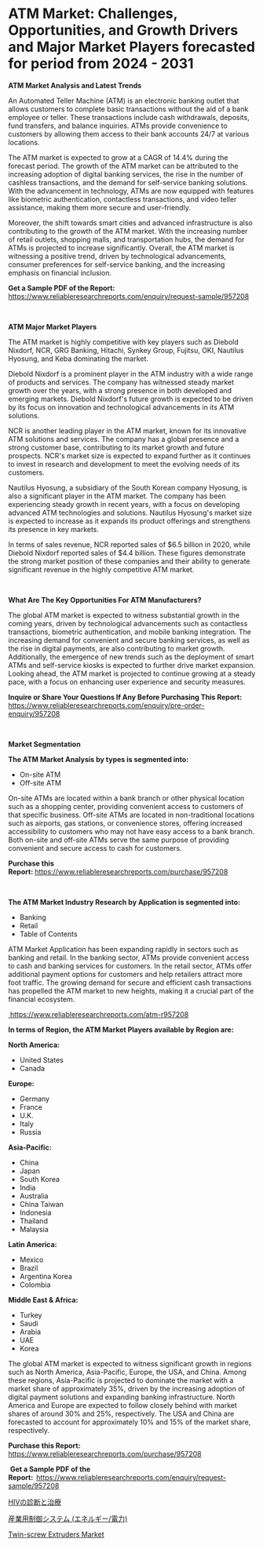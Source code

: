 <p><h1>ATM Market: Challenges, Opportunities, and Growth Drivers and Major Market Players forecasted for period from 2024 - 2031</h1></p><p><strong>ATM Market Analysis and Latest Trends</strong></p>
<p><p>An Automated Teller Machine (ATM) is an electronic banking outlet that allows customers to complete basic transactions without the aid of a bank employee or teller. These transactions include cash withdrawals, deposits, fund transfers, and balance inquiries. ATMs provide convenience to customers by allowing them access to their bank accounts 24/7 at various locations.</p><p>The ATM market is expected to grow at a CAGR of 14.4% during the forecast period. The growth of the ATM market can be attributed to the increasing adoption of digital banking services, the rise in the number of cashless transactions, and the demand for self-service banking solutions. With the advancement in technology, ATMs are now equipped with features like biometric authentication, contactless transactions, and video teller assistance, making them more secure and user-friendly.</p><p>Moreover, the shift towards smart cities and advanced infrastructure is also contributing to the growth of the ATM market. With the increasing number of retail outlets, shopping malls, and transportation hubs, the demand for ATMs is projected to increase significantly. Overall, the ATM market is witnessing a positive trend, driven by technological advancements, consumer preferences for self-service banking, and the increasing emphasis on financial inclusion.</p></p>
<p><strong>Get a Sample PDF of the Report:&nbsp;</strong> <a href="https://www.reliableresearchreports.com/enquiry/request-sample/957208">https://www.reliableresearchreports.com/enquiry/request-sample/957208</a></p>
<p>&nbsp;</p>
<p><strong>ATM Major Market Players</strong></p>
<p><p>The ATM market is highly competitive with key players such as Diebold Nixdorf, NCR, GRG Banking, Hitachi, Synkey Group, Fujitsu, OKI, Nautilus Hyosung, and Keba dominating the market. </p><p>Diebold Nixdorf is a prominent player in the ATM industry with a wide range of products and services. The company has witnessed steady market growth over the years, with a strong presence in both developed and emerging markets. Diebold Nixdorf's future growth is expected to be driven by its focus on innovation and technological advancements in its ATM solutions.</p><p>NCR is another leading player in the ATM market, known for its innovative ATM solutions and services. The company has a global presence and a strong customer base, contributing to its market growth and future prospects. NCR's market size is expected to expand further as it continues to invest in research and development to meet the evolving needs of its customers.</p><p>Nautilus Hyosung, a subsidiary of the South Korean company Hyosung, is also a significant player in the ATM market. The company has been experiencing steady growth in recent years, with a focus on developing advanced ATM technologies and solutions. Nautilus Hyosung's market size is expected to increase as it expands its product offerings and strengthens its presence in key markets.</p><p>In terms of sales revenue, NCR reported sales of $6.5 billion in 2020, while Diebold Nixdorf reported sales of $4.4 billion. These figures demonstrate the strong market position of these companies and their ability to generate significant revenue in the highly competitive ATM market.</p></p>
<p>&nbsp;</p>
<p><strong>What Are The Key Opportunities For ATM Manufacturers?</strong></p>
<p><p>The global ATM market is expected to witness substantial growth in the coming years, driven by technological advancements such as contactless transactions, biometric authentication, and mobile banking integration. The increasing demand for convenient and secure banking services, as well as the rise in digital payments, are also contributing to market growth. Additionally, the emergence of new trends such as the deployment of smart ATMs and self-service kiosks is expected to further drive market expansion. Looking ahead, the ATM market is projected to continue growing at a steady pace, with a focus on enhancing user experience and security measures.</p></p>
<p><strong>Inquire or Share Your Questions If Any Before Purchasing This Report:</strong> <a href="https://www.reliableresearchreports.com/enquiry/pre-order-enquiry/957208">https://www.reliableresearchreports.com/enquiry/pre-order-enquiry/957208</a></p>
<p>&nbsp;</p>
<p><strong>Market Segmentation</strong></p>
<p><strong>The ATM Market Analysis by types is segmented into:</strong></p>
<p><ul><li>On-site ATM</li><li>Off-site ATM</li></ul></p>
<p><p>On-site ATMs are located within a bank branch or other physical location such as a shopping center, providing convenient access to customers of that specific business. Off-site ATMs are located in non-traditional locations such as airports, gas stations, or convenience stores, offering increased accessibility to customers who may not have easy access to a bank branch. Both on-site and off-site ATMs serve the same purpose of providing convenient and secure access to cash for customers.</p></p>
<p><strong>Purchase this Report:&nbsp;</strong><a href="https://www.reliableresearchreports.com/purchase/957208">https://www.reliableresearchreports.com/purchase/957208</a></p>
<p>&nbsp;</p>
<p><strong>The ATM Market Industry Research by Application is segmented into:</strong></p>
<p><ul><li>Banking</li><li>Retail</li><li>Table of Contents</li></ul></p>
<p><p>ATM Market Application has been expanding rapidly in sectors such as banking and retail. In the banking sector, ATMs provide convenient access to cash and banking services for customers. In the retail sector, ATMs offer additional payment options for customers and help retailers attract more foot traffic. The growing demand for secure and efficient cash transactions has propelled the ATM market to new heights, making it a crucial part of the financial ecosystem.</p></p>
<p><a href="https://www.reliableresearchreports.com/atm-r957208">&nbsp;https://www.reliableresearchreports.com/atm-r957208</a></p>
<p><strong>In terms of Region, the ATM Market Players available by Region are:</strong></p>
<p>
    <p> <strong> North America: </strong>
        <ul>
            <li>United States</li>
            <li>Canada</li>
        </ul>
        </p> 
    <p> <strong> Europe: </strong>
        <ul>
            <li>Germany</li>
            <li>France</li>
            <li>U.K.</li>
            <li>Italy</li>
            <li>Russia</li>
        </ul>
        </p> 
    <p> <strong> Asia-Pacific: </strong>
        <ul>
            <li>China</li>
            <li>Japan</li>
            <li>South Korea</li>
            <li>India</li>
            <li>Australia</li>
            <li>China Taiwan</li>
            <li>Indonesia</li>
            <li>Thailand</li>
            <li>Malaysia</li>
        </ul>
        </p> 
    <p> <strong> Latin America: </strong>
        <ul>
            <li>Mexico</li>
            <li>Brazil</li>
            <li>Argentina Korea</li>
            <li>Colombia</li>
        </ul>
        </p> 
    <p> <strong> Middle East & Africa: </strong>
        <ul>
            <li>Turkey</li>
            <li>Saudi</li>
            <li>Arabia</li>
            <li>UAE</li>
            <li>Korea</li>
        </ul>
    </p>
    </p>
<p><p>The global ATM market is expected to witness significant growth in regions such as North America, Asia-Pacific, Europe, the USA, and China. Among these regions, Asia-Pacific is projected to dominate the market with a market share of approximately 35%, driven by the increasing adoption of digital payment solutions and expanding banking infrastructure. North America and Europe are expected to follow closely behind with market shares of around 30% and 25%, respectively. The USA and China are forecasted to account for approximately 10% and 15% of the market share, respectively.</p></p>
<p><strong>Purchase this Report: </strong><a href="https://www.reliableresearchreports.com/purchase/957208">https://www.reliableresearchreports.com/purchase/957208</a></p>
<p>&nbsp;<strong>Get a Sample PDF of the Report:&nbsp;&nbsp;</strong><a href="https://www.reliableresearchreports.com/enquiry/request-sample/957208">https://www.reliableresearchreports.com/enquiry/request-sample/957208</a></p>
<p><strong></strong></p>
<p><p><a href="https://github.com/GiovaniLeannon/Market-Research-Report-List-1/blob/main/345681184231.md">HIVの診断と治療</a></p><p><a href="https://github.com/SkylarDaniel70/Market-Research-Report-List-1/blob/main/827066784230.md">産業用制御システム (エネルギー/電力)</a></p><p><a href="https://github.com/HenrietteMills1/Market-Research-Report-List-1/blob/main/twin-screw-extruders-market.md">Twin-screw Extruders Market</a></p></p>